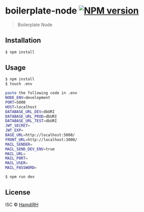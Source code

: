 # boilerplate-node [![NPM version](https://badge.fury.io/js/boilerplate-node.svg)](https://npmjs.org/package/boilerplate-node) 

> Boilerplate Node

## Installation

```sh
$ npm install
```

## Usage

```bash
$ npm install
$ touch .env

paste the following code in .env
NODE_ENV=development
PORT=5000
HOST=localhost
DATABASE_URL_DEV=dbURI
DATABASE_URL_PROD=dbURI
DATABASE_URL_TEST=dbURI
JWT_SECRET=
JWT_EXP=
BASE_URL=http://localhost:5000/
FRONT_URL=http://localhost:3000/
MAIL_SENDER=
MAIL_SEND_DEV_ENV=true
MAIL_URL=
MAIL_PORT=
MAIL_USER=
MAIL_PASSWORD=

$ npm run dev

```

## License

ISC © [HamdiRH]()
